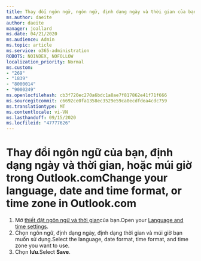 ```yaml
---
title: Thay đổi ngôn ngữ, ngôn ngữ, định dạng ngày và thời gian của bạn trong Outlook.com
ms.author: daeite
author: daeite
manager: joallard
ms.date: 04/21/2020
ms.audience: Admin
ms.topic: article
ms.service: o365-administration
ROBOTS: NOINDEX, NOFOLLOW
localization_priority: Normal
ms.custom:
- "269"
- "1839"
- "8000014"
- "9000249"
ms.openlocfilehash: cb3f720ec270a6bdc1a8ae7f817862e41f71f666
ms.sourcegitcommit: c6692ce0fa1358ec3529e59ca0ecdfdea4cdc759
ms.translationtype: MT
ms.contentlocale: vi-VN
ms.lasthandoff: 09/15/2020
ms.locfileid: "47777626"
---
```

# <a name="change-your-language-date-and-time-format-or-time-zone-in-outlookcom"></a><span data-ttu-id="4d9ca-102">Thay đổi ngôn ngữ của bạn, định dạng ngày và thời gian, hoặc múi giờ trong Outlook.com</span><span class="sxs-lookup"><span data-stu-id="4d9ca-102">Change your language, date and time format, or time zone in Outlook.com</span></span>

1. <span data-ttu-id="4d9ca-103">Mở [thiết đặt ngôn ngữ và thời gian](https://go.microsoft.com/fwlink/?linkid=2085505)của bạn.</span><span class="sxs-lookup"><span data-stu-id="4d9ca-103">Open your [Language and time settings](https://go.microsoft.com/fwlink/?linkid=2085505).</span></span>
1. <span data-ttu-id="4d9ca-104">Chọn ngôn ngữ, định dạng ngày, định dạng thời gian và múi giờ bạn muốn sử dụng.</span><span class="sxs-lookup"><span data-stu-id="4d9ca-104">Select the language, date format, time format, and time zone you want to use.</span></span>
1. <span data-ttu-id="4d9ca-105">Chọn **lưu**.</span><span class="sxs-lookup"><span data-stu-id="4d9ca-105">Select **Save**.</span></span>